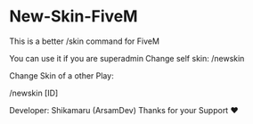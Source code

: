 # New-Skin-FiveM
This is a better /skin command for FiveM

You can use it if you are superadmin
Change self skin:
/newskin

Change Skin of a other Play:

/newskin [ID]


Developer: Shikamaru (ArsamDev)
Thanks for your Support ❤️

